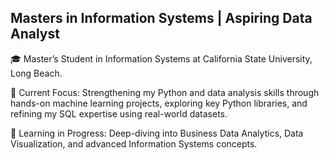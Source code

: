 ## Masters in Information Systems | Aspiring Data Analyst
🎓 Master’s Student in Information Systems at California State University, Long Beach.

🔭 Current Focus: Strengthening my Python and data analysis skills through hands-on machine learning projects, exploring key Python libraries, and refining my SQL expertise using real-world datasets.

🌱 Learning in Progress: Deep-diving into Business Data Analytics, Data Visualization, and advanced Information Systems concepts.

<!--
**bhavyasamtani/bhavyasamtani** is a ✨ _special_ ✨ repository because its `README.md` (this file) appears on your GitHub profile.

Here are some ideas to get you started:

- 🔭 I’m currently working on ...
- 🌱 I’m currently learning ...
- 👯 I’m looking to collaborate on ...
- 🤔 I’m looking for help with ...
- 💬 Ask me about ...
- 📫 How to reach me: ...
- 😄 Pronouns: ...
- ⚡ Fun fact: ...
-->
